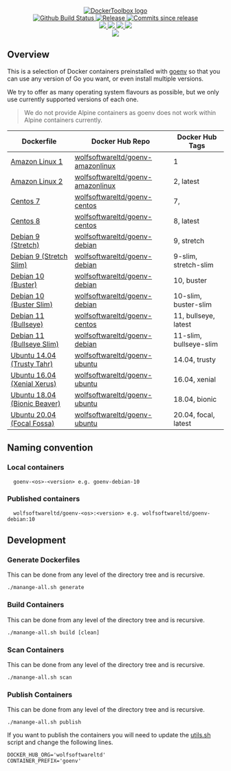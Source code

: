 <p align="center">
    <a href="https://github.com/DockerToolbox/">
        <img src="https://cdn.wolfsoftware.com/assets/images/github/organisations/dockertoolbox/black-and-white-circle-256.png" alt="DockerToolbox logo" />
    </a>
    <br />
    <a href="https://github.com/DockerToolbox/goenv/actions/workflows/pipeline.yml">
        <img src="https://img.shields.io/github/workflow/status/DockerToolbox/goenv/pipeline/master?style=for-the-badge" alt="Github Build Status">
    </a>
    <a href="https://github.com/DockerToolbox/goenv/releases/latest">
        <img src="https://img.shields.io/github/v/release/DockerToolbox/goenv?color=blue&label=Latest%20Release&style=for-the-badge" alt="Release">
    </a>
    <a href="https://github.com/DockerToolbox/goenv/releases/latest">
        <img src="https://img.shields.io/github/commits-since/DockerToolbox/goenv/latest.svg?color=blue&style=for-the-badge" alt="Commits since release">
    </a>
    <br />
    <a href=".github/CODE_OF_CONDUCT.md">
        <img src="https://img.shields.io/badge/Code%20of%20Conduct-blue?style=for-the-badge" />
    </a>
    <a href=".github/CONTRIBUTING.md">
        <img src="https://img.shields.io/badge/Contributing-blue?style=for-the-badge" />
    </a>
    <a href=".github/SECURITY.md">
        <img src="https://img.shields.io/badge/Report%20Security%20Concern-blue?style=for-the-badge" />
    </a>
    <a href="https://github.com/DockerToolbox/goenv/issues">
        <img src="https://img.shields.io/badge/Get%20Support-blue?style=for-the-badge" />
    </a>
    <br />
    <a href="https://wolfsoftware.com/">
        <img src="https://img.shields.io/badge/Created%20by%20Wolf%20Software-blue?style=for-the-badge" />
    </a>
</p>

## Overview

This is a selection of Docker containers preinstalled with [goenv](https://github.com/syndbg/goenv) so that you can use any version of Go you want, or even install multiple versions.

We try to offer as many operating system flavours as possible, but we only use currently supported versions of each one.

> We do not provide Alpine containers as goenv does not work within Alpine containers currently.

| Dockerfile | Docker Hub Repo | Docker Hub Tags |
| --- | --- | --- |
| [Amazon Linux 1](Dockerfiles/amazonlinux/1/Dockerfile)              | [wolfsoftwareltd/goenv-amazonlinux](https://hub.docker.com/r/wolfsoftwareltd/goenv-amazonlinux) | 1                           |
| [Amazon Linux 2](Dockerfiles/amazonlinux/2/Dockerfile)              | [wolfsoftwareltd/goenv-amazonlinux](https://hub.docker.com/r/wolfsoftwareltd/goenv-amazonlinux) | 2, latest                   |
| [Centos 7](Dockerfiles/centos/7/Dockerfile)                         | [wolfsoftwareltd/goenv-centos](https://hub.docker.com/r/wolfsoftwareltd/goenv-centos)           | 7,                          |
| [Centos 8](Dockerfiles/centos/8/Dockerfile)                         | [wolfsoftwareltd/goenv-centos](https://hub.docker.com/r/wolfsoftwareltd/goenv-centos)           | 8, latest                   |
| [Debian 9 (Stretch)](Dockerfiles/debian/9/Dockerfile)               | [wolfsoftwareltd/goenv-debian](https://hub.docker.com/r/wolfsoftwareltd/goenv-debian)           | 9, stretch                  |
| [Debian 9 (Stretch Slim)](Dockerfiles/debian/9-slim/Dockerfile)     | [wolfsoftwareltd/goenv-debian](https://hub.docker.com/r/wolfsoftwareltd/goenv-debian)           | 9-slim, stretch-slim        |
| [Debian 10 (Buster)](Dockerfiles/debian/10/Dockerfile)              | [wolfsoftwareltd/goenv-debian](https://hub.docker.com/r/wolfsoftwareltd/goenv-debian)           | 10, buster                  |
| [Debian 10 (Buster Slim)](Dockerfiles/debian/10-slim/Dockerfile)    | [wolfsoftwareltd/goenv-debian](https://hub.docker.com/r/wolfsoftwareltd/goenv-debian)           | 10-slim, buster-slim        |
| [Debian 11 (Bullseye)](Dockerfiles/debian/11/Dockerfile)            | [wolfsoftwareltd/goenv-centos](https://hub.docker.com/r/wolfsoftwareltd/goenv-centos)           | 11, bullseye, latest        |
| [Debian 11 (Bullseye Slim)](Dockerfiles/debian/11-slim/Dockerfile)  | [wolfsoftwareltd/goenv-debian](https://hub.docker.com/r/wolfsoftwareltd/goenv-debian)           | 11-slim, bullseye-slim      |
| [Ubuntu 14.04 (Trusty Tahr)](Dockerfiles/ubuntu/14.04/Dockerfile)   | [wolfsoftwareltd/goenv-ubuntu](https://hub.docker.com/r/wolfsoftwareltd/goenv-ubuntu)           | 14.04, trusty               |
| [Ubuntu 16.04 (Xenial Xerus)](Dockerfiles/ubuntu/16.04/Dockerfile)  | [wolfsoftwareltd/goenv-ubuntu](https://hub.docker.com/r/wolfsoftwareltd/goenv-ubuntu)           | 16.04, xenial               |
| [Ubuntu 18.04 (Bionic Beaver)](Dockerfiles/ubuntu/18.04/Dockerfile) | [wolfsoftwareltd/goenv-ubuntu](https://hub.docker.com/r/wolfsoftwareltd/goenv-ubuntu)           | 18.04, bionic               |
| [Ubuntu 20.04 (Focal Fossa)](Dockerfiles/ubuntu/20.04/Dockerfile)   | [wolfsoftwareltd/goenv-ubuntu](https://hub.docker.com/r/wolfsoftwareltd/goenv-ubuntu)           | 20.04, focal, latest        |

## Naming convention

### Local containers

```
  goenv-<os>-<version> e.g. goenv-debian-10
```

### Published containers

```
  wolfsoftwareltd/goenv-<os>:<version> e.g. wolfsoftwareltd/goenv-debian:10
```

## Development

### Generate Dockerfiles

This can be done from any level of the directory tree and is recursive.

```
./manange-all.sh generate
```

### Build Containers

This can be done from any level of the directory tree and is recursive.

```
./manange-all.sh build [clean]
```

### Scan Containers

This can be done from any level of the directory tree and is recursive.

```
./manange-all.sh scan
```

### Publish Containers

This can be done from any level of the directory tree and is recursive.

```
./manange-all.sh publish
```

If you want to publish the containers you will need to update the [utils.sh](Scripts/utils.sh) script and change the following lines.

```
DOCKER_HUB_ORG='wolfsoftwareltd'
CONTAINER_PREFIX='goenv'
```
